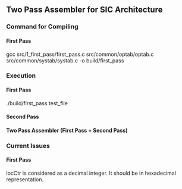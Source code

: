 ## Two Pass Assembler for SIC Architecture

### Command for Compiling

#### First Pass
gcc src/1_first_pass/first_pass.c src/common/optab/optab.c src/common/systab/systab.c -o build/first_pass

### Execution

#### First Pass
./build/first_pass test_file

#### Second Pass

#### Two Pass Assembler (First Pass + Second Pass)

### Current Issues

#### First Pass
locCtr is considered as a decimal integer. It should be in hexadecimal representation.
